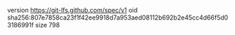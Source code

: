 version https://git-lfs.github.com/spec/v1
oid sha256:807e7858ca23f1f42ee9918d7a953aed08112b692b2e45cc4d66f5d03186991f
size 798
